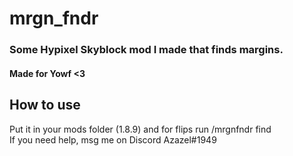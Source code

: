 # mrgn_fndr
### Some Hypixel Skyblock mod I made that finds margins.
#### Made for Yowf <3

## How to use
Put it in your mods folder (1.8.9) and for flips run /mrgnfndr find <br>
If you need help, msg me on Discord Azazel#1949
